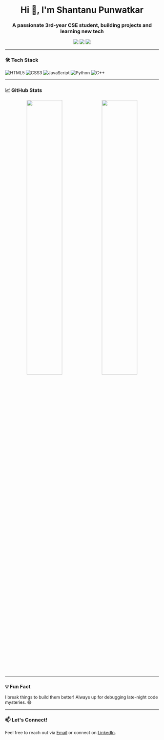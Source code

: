 <h1 align="center">Hi 👋, I'm Shantanu Punwatkar</h1>
<h3 align="center">A passionate 3rd-year CSE student, building projects and learning new tech</h3>

<p align="center">
  <a href="https://twitter.com/YOUR_TWITTER_HANDLE" target="_blank"><img src="https://img.shields.io/badge/Twitter-1DA1F2?style=flat&logo=twitter&logoColor=white"/></a>
  <a href="https://www.linkedin.com/in/YOUR_LINKEDIN_HANDLE/" target="_blank"><img src="https://img.shields.io/badge/LinkedIn-0077B5?style=flat&logo=linkedin&logoColor=white"/></a>
  <a href="mailto:sdpunwatkar2@gmail.com"><img src="https://img.shields.io/badge/Email-D14836?style=flat&logo=gmail&logoColor=white"/></a>
</p>

---

### 🛠️ Tech Stack
![HTML5](https://img.shields.io/badge/HTML5-E34F26?style=flat&logo=html5&logoColor=white)
![CSS3](https://img.shields.io/badge/CSS3-1572B6?style=flat&logo=css3&logoColor=white)
![JavaScript](https://img.shields.io/badge/JavaScript-F7DF1E?style=flat&logo=javascript&logoColor=black)
![Python](https://img.shields.io/badge/Python-3776AB?style=flat&logo=python&logoColor=white)
![C++](https://img.shields.io/badge/C++-00599C?style=flat&logo=cplusplus&logoColor=white)

---

### 📈 GitHub Stats
<p align="center">
  <img src="https://github-readme-stats.vercel.app/api?username=shantanupunwatkar&show_icons=true&theme=radical" width="48%" />
  <img src="https://github-readme-streak-stats.herokuapp.com/?user=shantanupunwatkar&theme=radical" width="48%" />
</p>

---

### 💡 Fun Fact
I break things to build them better! Always up for debugging late-night code mysteries. 😄

---

### 📫 Let's Connect!
Feel free to reach out via [Email](mailto:sdpunwatkar2@gmail.com) or connect on [LinkedIn](https://www.linkedin.com/in/YOUR_LINKEDIN_HANDLE/).


